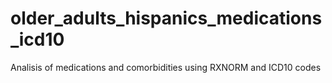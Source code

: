 # older_adults_hispanics_medications_icd10
Analisis of medications and comorbidities using RXNORM and ICD10 codes 
